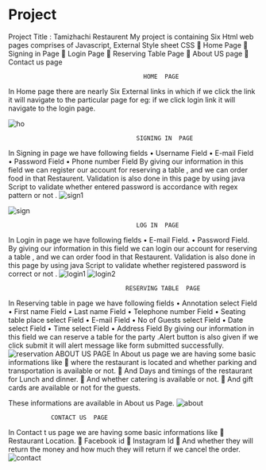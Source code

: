 # Project
Project  Title  :    Tamizhachi   Restaurent
My  project  is containing  Six   Html  web pages  comprises  of   Javascript, External  Style sheet   CSS
	Home Page
	Signing  in Page
	Login  Page
	Reserving Table Page
	About  US  page
	Contact  us  page


                                          HOME  PAGE
 In Home page there are nearly  Six  External  links in which if we click the link it will  navigate to the  particular  page   for    eg:  if we click  login  link it  will  navigate to the login  page.


![ho](https://user-images.githubusercontent.com/88303858/128034078-270a037e-c39f-4cf6-985e-7bead69313f2.jpg)
 
               

                                        SIGNING IN  PAGE
In   Signing in page  we  have following  fields 
•	Username  Field
•	E-mail  Field
•	Password  Field
•	Phone  number  Field
By giving our information in  this field we  can register our   account   for  reserving a table , and we can order  food   in that  Restaurent.
Validation  is also done in this page by using  java Script  to  validate  whether entered  password is accordance with  regex   pattern or not .
![sign1](https://user-images.githubusercontent.com/88303858/128032455-7ab53b71-7785-4217-ab0a-7d84b18b7352.jpg)

![sign](https://user-images.githubusercontent.com/88303858/128032451-c598d02a-283b-4761-a37c-822f8cd7f2f0.jpg)

                                        LOG IN  PAGE
In  Login in page  we  have following  fields 
•	E-mail  Field.
•	Password  Field.
By giving our information in  this field we  can login our   account   for  reserving a table , and we can order  food   in that  Restaurent.
Validation  is also done in this page by using  java Script  to  validate  whether registered  password is correct  or not .
![login1](https://user-images.githubusercontent.com/88303858/128032431-247eabaa-13bc-4d80-b4e2-b1e56653576e.jpg)
![login2](https://user-images.githubusercontent.com/88303858/128032439-d9d47ae0-c980-436c-a586-5f5bfc292b7c.jpg)



       
                                     RESERVING TABLE  PAGE
In   Reserving table  in page  we  have following  fields 
•	Annotation  select  Field
•	First name Field
•	Last name  Field
•	Telephone number Field
•	Seating table  place select  Field
•	E-mail  Field
•	No of Guests  select  Field
•	Date select  Field
•	 Time select Field
•	Address  Field
By giving our information in  this field we  can reserve a table for the party .Alert  button is also given if we click submit it will  alert message  like form submitted successfully.
![reservation](https://user-images.githubusercontent.com/88303858/128032447-4d278c67-531c-427d-b0fe-8073ba9f5510.jpg)
                              ABOUT US  PAGE 
In About us  page we are having some  basic informations  like 
	where  the  restaurant is located  and whether parking and transportation  is  available or not.
	And  Days and  timings of the restaurant  for  Lunch and dinner.
	And whether  catering is available or not.
	And gift cards are available or not  for the guests.
 
These informations  are available in About us Page.
![about](https://user-images.githubusercontent.com/88303858/128034484-f88e8321-a740-48fd-888d-f2e1f6171435.jpg)


                CONTACT US  PAGE
In Contact t us  page we are having some  basic informations  like 
	Restaurant  Location.
	Facebook  id
	Instagram  Id 
	And whether  they will  return the money and how much they will   return if we  cancel the order.
![contact](https://user-images.githubusercontent.com/88303858/128032426-ee9c8ba2-6714-4241-a04b-12942c285016.jpg)

